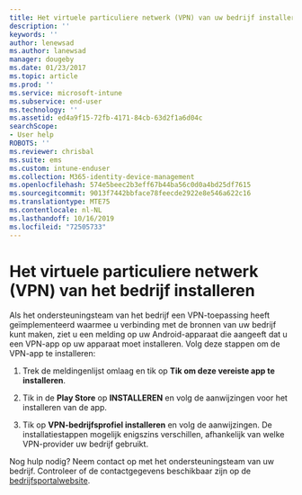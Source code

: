 ```yaml
---
title: Het virtuele particuliere netwerk (VPN) van uw bedrijf installeren | Microsoft Docs
description: ''
keywords: ''
author: lenewsad
ms.author: lanewsad
manager: dougeby
ms.date: 01/23/2017
ms.topic: article
ms.prod: ''
ms.service: microsoft-intune
ms.subservice: end-user
ms.technology: ''
ms.assetid: ed4a9f15-72fb-4171-84cb-63d2f1a6d04c
searchScope:
- User help
ROBOTS: ''
ms.reviewer: chrisbal
ms.suite: ems
ms.custom: intune-enduser
ms.collection: M365-identity-device-management
ms.openlocfilehash: 574e5beec2b3eff67b44ba56c0d0a4bd25df7615
ms.sourcegitcommit: 9013f7442bbface78feecde2922e8e546a622c16
ms.translationtype: MTE75
ms.contentlocale: nl-NL
ms.lasthandoff: 10/16/2019
ms.locfileid: "72505733"
---
```

# <a name="how-to-install-your-companys-virtual-private-network-vpn"></a>Het virtuele particuliere netwerk (VPN) van het bedrijf installeren

Als het ondersteuningsteam van het bedrijf een VPN-toepassing heeft geïmplementeerd waarmee u verbinding met de bronnen van uw bedrijf kunt maken, ziet u een melding op uw Android-apparaat die aangeeft dat u een VPN-app op uw apparaat moet installeren. Volg deze stappen om de VPN-app te installeren:

1. Trek de meldingenlijst omlaag en tik op **Tik om deze vereiste app te installeren**.

2. Tik in de **Play Store** op **INSTALLEREN** en volg de aanwijzingen voor het installeren van de app.

3. Tik op **VPN-bedrijfsprofiel installeren** en volg de aanwijzingen. De installatiestappen mogelijk enigszins verschillen, afhankelijk van welke VPN-provider uw bedrijf gebruikt.


Nog hulp nodig? Neem contact op met het ondersteuningsteam van uw bedrijf. Controleer of de contactgegevens beschikbaar zijn op de [bedrijfsportalwebsite](https://go.microsoft.com/fwlink/?linkid=2010980).
